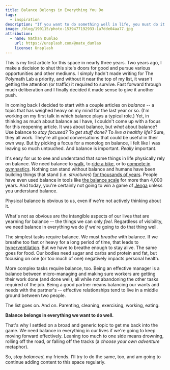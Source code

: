 ```yaml
---
title: Balance Belongs in Everything You Do
tags:
  - inspiration
description: "If you want to do something well in life, you must do it with balance."
image: /blog/190115/photo-1539477192933-1a7dde04aa77.jpg
attribution:
  - name: Nathan Dumlao
    url: https://unsplash.com/@nate_dumlao
    license: Unsplash
---
```


This is my first article for this space in nearly three years. Two years ago, I make a decision to shut this site's doors for good and pursue various opportunities and other mediums. I simply hadn't made writing for The Polymath Lab a priority, and without it near the top of my list, it wasn't getting the attention (or traffic) it required to survive. Fast forward through much deliberation and I finally decided it made sense to give it another push.

In coming back I decided to start with a couple articles on _balance_ -- a topic that has weighed heavy on my mind for the last year or so. (I'm working on my first talk in which balance plays a typical role.) Yet, in thinking as much about balance as I have, I couldn't come up with a focus for this reopening article. It was about balance, but _what_ about balance? Use balance to _stay focused?_ To _get stuff done?_ To _live a healthy life?_ Sure, they all work. They're all good conversations that could be useful in their own way. But by picking a focus for a monolog on balance, I felt like I was leaving so much untouched. And balance is important. _Really_ important.

It's easy for us to see and understand that some things in life physically rely on balance. We need balance to [walk](https://en.wikipedia.org/wiki/Walking), to [ride a bike](https://en.wikipedia.org/wiki/Bicycle), or to [compete in gymnastics](https://en.wikipedia.org/wiki/Balance_beam). Nothing can stand without balance and humans have been building things that stand (i.e. _structures_) [for thousands of years](https://allthatsinteresting.com/worlds-oldest-structures). People have even used balance in tools like [the balance scale](https://en.wikipedia.org/wiki/Weighing_scale#Balance_scales) for more than 4,000 years. And today, you're certainly not going to win a game of [Jenga](http://jenga.com/) unless you understand balance.

Physical balance is obvious to us, even if we're not actively thinking about it.

What's not as obvious are the intangible aspects of our lives that are yearning for balance -- the things we can only _feel_. Regardless of visibility, we need balance in everything we do _if_ we're going to do that thing well.

The simplest tasks require balance. We must _breathe_ with balance. If we breathe too fast or heavy for a long period of time, that leads to [hyperventilation](https://en.wikipedia.org/wiki/Hyperventilation). But we have to breathe enough to stay alive. The same goes for food. Our bodies need sugar and carbs and protein and fat, but focusing on one (or too much of one) negatively impacts personal health.

More complex tasks require balance, too. Being an effective manager is a balance between micro-managing and making sure workers are getting their work done (and done well), all while not abandoning the other tasks required of the job. Being a good partner means balancing our wants and needs with the partner's -- effective relationships tend to live in a middle ground between two people.

The list goes on. And on. Parenting, cleaning, exercising, working, eating.

**Balance belongs in everything we want to do well.**

That's why I settled on a broad and generic topic to get me back into the game. We need balance in everything in our lives if we're going to keep moving forward effectively. Leaning too much to one side means drowning, rolling off the road, or falling off the tracks (a _choose your own adventure_ metaphor).

So, _stay balanced_, my friends. I'll try to do the same, too, and am going to continue adding content to this space regularly.
